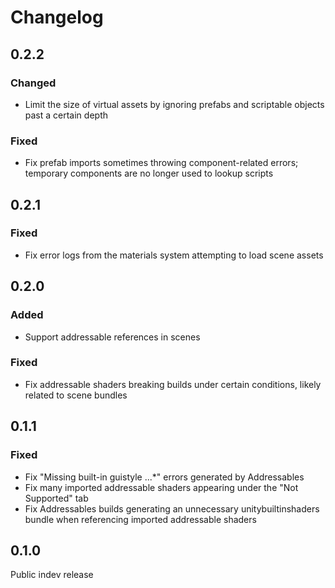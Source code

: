 # Changelog

## 0.2.2

### Changed

- Limit the size of virtual assets by ignoring prefabs and scriptable objects past a certain depth

### Fixed

- Fix prefab imports sometimes throwing component-related errors; temporary components are no longer used to lookup scripts

## 0.2.1

### Fixed

- Fix error logs from the materials system attempting to load scene assets

## 0.2.0

### Added

- Support addressable references in scenes

### Fixed

- Fix addressable shaders breaking builds under certain conditions, likely related to scene bundles

## 0.1.1

### Fixed

- Fix "Missing built-in guistyle ...*" errors generated by Addressables
- Fix many imported addressable shaders appearing under the "Not Supported" tab
- Fix Addressables builds generating an unnecessary unitybuiltinshaders bundle when referencing imported addressable shaders

## 0.1.0

Public indev release